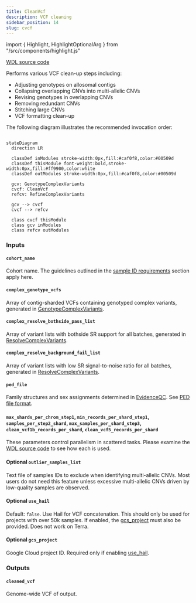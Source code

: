 ```yaml
---
title: CleanVcf
description: VCF cleaning
sidebar_position: 14
slug: cvcf
---
```


import { Highlight, HighlightOptionalArg } from "/src/components/highlight.js"

[WDL source code](https://github.com/broadinstitute/gatk-sv/blob/main/wdl/CleanVcf.wdl)

Performs various VCF clean-up steps including:

- Adjusting genotypes on allosomal contigs
- Collapsing overlapping CNVs into multi-allelic CNVs
- Revising genotypes in overlapping CNVs
- Removing redundant CNVs
- Stitching large CNVs
- VCF formatting clean-up

The following diagram illustrates the recommended invocation order:

```mermaid

stateDiagram
  direction LR
  
  classDef inModules stroke-width:0px,fill:#caf0f8,color:#00509d
  classDef thisModule font-weight:bold,stroke-width:0px,fill:#ff9900,color:white
  classDef outModules stroke-width:0px,fill:#caf0f8,color:#00509d

  gcv: GenotypeComplexVariants
  cvcf: CleanVcf
  refcv: RefineComplexVariants
  
  gcv --> cvcf
  cvcf --> refcv
  
  class cvcf thisModule
  class gcv inModules
  class refcv outModules
```

### Inputs

#### `cohort_name`
Cohort name. The guidelines outlined in the [sample ID requirements](/docs/gs/inputs#sampleids) section apply here.

#### `complex_genotype_vcfs`
Array of contig-sharded VCFs containing genotyped complex variants, generated in [GenotypeComplexVariants](./gcv#complex_genotype_vcfs).

#### `complex_resolve_bothside_pass_list`
Array of variant lists with bothside SR support for all batches, generated in [ResolveComplexVariants](./rcv#complex_resolve_bothside_pass_list).

#### `complex_resolve_background_fail_list`
Array of variant lists with low SR signal-to-noise ratio for all batches, generated in [ResolveComplexVariants](./rcv#complex_resolve_background_fail_list).

#### `ped_file`
Family structures and sex assignments determined in [EvidenceQC](./eqc). See [PED file format](/docs/gs/inputs#ped-format).

#### `max_shards_per_chrom_step1`, `min_records_per_shard_step1`, `samples_per_step2_shard`, `max_samples_per_shard_step3`, `clean_vcf1b_records_per_shard`, `clean_vcf5_records_per_shard`
These parameters control parallelism in scattered tasks. Please examine the 
[WDL source code](https://github.com/broadinstitute/gatk-sv/blob/main/wdl/CleanVcf.wdl) to see how each is used.

#### <HighlightOptionalArg>Optional</HighlightOptionalArg>  `outlier_samples_list`
Text file of samples IDs to exclude when identifying multi-allelic CNVs. Most users do not need this feature unless 
excessive multi-allelic CNVs driven by low-quality samples are observed.

#### <HighlightOptionalArg>Optional</HighlightOptionalArg> `use_hail`
Default: `false`. Use Hail for VCF concatenation. This should only be used for projects with over 50k samples. If enabled, the
[gcs_project](#optional-gcs_project) must also be provided. Does not work on Terra.

#### <HighlightOptionalArg>Optional</HighlightOptionalArg> `gcs_project`
Google Cloud project ID. Required only if enabling [use_hail](#optional-use_hail).

### Outputs

#### `cleaned_vcf`
Genome-wide VCF of output.

